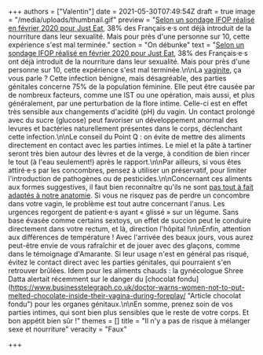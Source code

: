 +++
authors = ["Valentin"]
date = 2021-05-30T07:49:54Z
draft = true
image = "/media/uploads/thumbnail.gif"
preview = "[Selon un sondage IFOP réalisé en février 2020 pour Just Eat](https://www.20minutes.fr/production/2717135-20200212-food-sexe-plaisirs-partager), 38% des Français·e·s ont déjà introduit de la nourriture dans leur sexualité. Mais pour près d'une personne sur 10, cette expérience s'est mal terminée."
section = "On débunke"
text = "[Selon un sondage IFOP réalisé en février 2020 pour Just Eat](https://www.20minutes.fr/production/2717135-20200212-food-sexe-plaisirs-partager), 38% des Français·e·s ont déjà introduit de la nourriture dans leur sexualité. Mais pour près d'une personne sur 10, cette expérience s'est mal terminée.\n\nLa [vaginite](https://www.passeportsante.net/fr/Maux/Problemes/Fiche.aspx?doc=vaginite_pm), ça vous parle ? Cette infection bénigne, mais désagréable, des parties génitales concerne 75% de la population féminine. Elle peut être causée par de nombreux facteurs, comme une IST ou une opération, mais aussi, et plus généralement, par une perturbation de la flore intime. Celle-ci est en effet très sensible aux changements d'acidité (pH) du vagin. Un contact prolongé avec du sucre (glucose) peut favoriser un développement anormal des levures et bactéries naturellement présentes dans le corps, déclenchant cette infection.\n\nLe conseil du Point Q : on évite de mettre des aliments directement en contact avec les parties intimes. Le miel et la pâte à tartiner seront très bien autour des lèvres et de la verge, à condition de bien rincer le tout (à l'eau seulement!) après le rapport.\n\nPar ailleurs, si vous êtes attiré·e·s par les concombres, pensez à utiliser un préservatif, pour limiter l'introduction de pathogènes ou de pesticides.\n\nConcernant ces aliments aux formes suggestives, il faut bien reconnaître qu'ils ne sont [pas tout à fait adaptés à notre anatomie](https://www.passeportsante.net/fr/Actualites/Dossiers/DossierComplexe.aspx?doc=5-accidents-sexuels-communs). Si vous ne risquez pas de perdre un concombre dans votre vagin, le problème est tout autre concernant l'anus. Les urgences regorgent de patient·e·s ayant « glissé » sur un légume. Sans base évasée comme certains sextoys, un effet de succion peut le conduire directement dans votre rectum, et là, direction l'hôpital !\n\nEnfin, attention aux différences de température ! Avec l'arrivée des beaux jours, vous aurez peut-être envie de vous rafraîchir et de jouer avec des glaçons, comme dans le témoignage d'Amarante. Si leur usage n'est en général pas risqué, évitez le contact direct avec les parties génitales, qui pourraient s'en retrouver brûlées. Idem pour les aliments chauds : la gynécologue Shree Datta alertait récemment sur le danger du [chocolat fondu](https://www.businesstelegraph.co.uk/doctor-warns-women-not-to-put-melted-chocolate-inside-their-vagina-during-foreplay/ \"Article chocolat fondu\") pour les organes génitaux.\n\nEn somme, prenez soin de vos parties intimes, qui sont bien plus sensibles que le reste de votre corps. Et bon appétit bien sûr !"
themes = []
title = "Il n'y a pas de risque à mélanger sexe et nourriture"
veracity = "Faux"

+++
